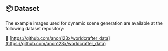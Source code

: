 ## 📦 Dataset

The example images used for dynamic scene generation are available at the following dataset repository:

🔗 [https://github.com/anon123x/worldcrafter_data](https://github.com/anon123x/worldcrafter_data)

